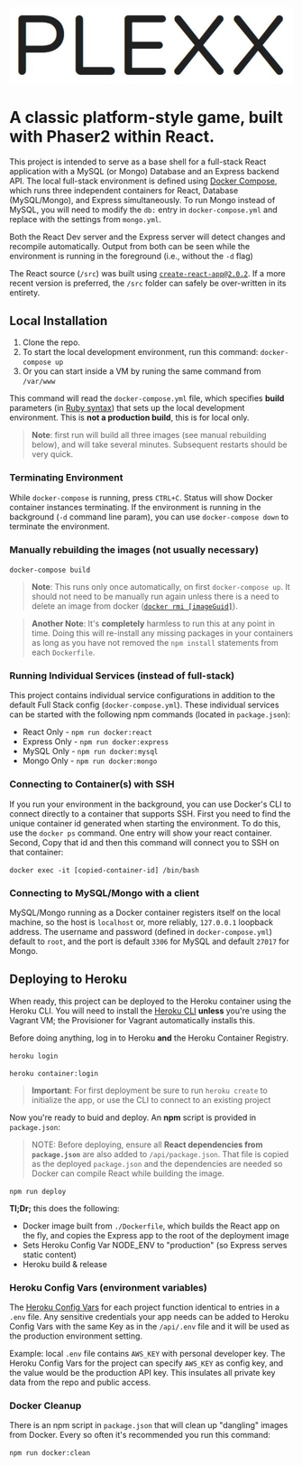 ![alt-text](./public/images/logo.JPG)

# A classic platform-style game, built with Phaser2 within React.

This project is intended to serve as a base shell for a full-stack React application with a MySQL (or Mongo) Database and an Express backend API. The local full-stack environment is defined using [Docker Compose](https://docs.docker.com/compose/), which runs three independent containers for React, Database (MySQL/Mongo), and Express simultaneously. To run Mongo instead of MySQL, you will need to modify the `db:` entry in `docker-compose.yml` and replace with the settings from `mongo.yml`.

Both the React Dev server and the Express server will detect changes and recompile automatically. Output from both can be seen while the environment is running in the foreground (i.e., without the `-d` flag)

The React source (`/src`) was built using [`create-react-app@2.0.2`](https://www.npmjs.com/package/create-react-app?activeTab=versions). If a more recent version is preferred, the `/src` folder can safely be over-written in its entirety. 




## Local Installation
1. Clone the repo.
2. To start the local development environment, run this command:
`docker-compose up`
3. Or you can start inside a VM by runing the same command from `/var/www`

This command will read the `docker-compose.yml` file, which specifies **build** parameters (in [Ruby syntax](https://docs.docker.com/engine/reference/commandline/build/#extended-description)) that sets up the local development environment. This is **not a production build**, this is for local only.

> **Note**: first run will build all three images (see manual rebuilding below), and will take several minutes. Subsequent restarts should be very quick.

### Terminating Environment
While `docker-compose` is running, press `CTRL+C`. Status will show Docker container instances terminating. If the environment is running in the background (`-d` command line param), you can use `docker-compose down` to terminate the environment.

### Manually rebuilding the images (not usually necessary)
`docker-compose build`
> **Note**: This runs only once automatically, on first `docker-compose up`. It should not need to be manually run again unless there is a need to delete an image from docker ([`docker rmi [imageGuid]`](https://docs.docker.com/engine/reference/commandline/image_rm/)).

> **Another Note**: It's **completely** harmless to run this at any point in time. Doing this will re-install any missing packages in your containers as long as you have not removed the `npm install` statements from each `Dockerfile`.

### Running Individual Services (instead of full-stack)
This project contains individual service configurations in addition to the default Full Stack config (`docker-compose.yml`). These individual services can be started with the following npm commands (located in `package.json`):

  * React Only - `npm run docker:react`
  * Express Only - `npm run docker:express`
  * MySQL Only - `npm run docker:mysql`
  * Mongo Only - `npm run docker:mongo`

### Connecting to Container(s) with SSH
If you run your environment in the background, you can use Docker's CLI to connect directly to a container that supports SSH. First you need to find the unique container id generated when starting the environment. To do this, use the `docker ps` command. One entry will show your react container. Second, Copy that id and then this command will connect you to SSH on that container:

`docker exec -it [copied-container-id] /bin/bash`

### Connecting to MySQL/Mongo with a client
MySQL/Mongo running as a Docker container registers itself on the local machine, so the host is `localhost` or, more reliably, `127.0.0.1` loopback address. The username and password (defined in `docker-compose.yml`) default to `root`, and the port is default `3306` for MySQL and default `27017` for Mongo.

## Deploying to Heroku
When ready, this project can be deployed to the Heroku container using the Heroku CLI. You will need to install the [Heroku CLI](https://devcenter.heroku.com/articles/heroku-cli#download-and-install) **unless** you're using the Vagrant VM; the Provisioner for Vagrant automatically installs this.

Before doing anything, log in to Heroku **and** the Heroku Container Registry.

`heroku login`

`heroku container:login`

> **Important**: For first deployment be sure to run `heroku create` to initialize the app, or use the CLI to connect to an existing project

Now you're ready to buid and deploy. An **npm** script is provided in `package.json`:

> NOTE: Before deploying, ensure all **React dependencies from `package.json`** are also added to `/api/package.json`. That file is copied as the deployed `package.json` and the dependencies are needed so Docker can compile React while building the image.

`npm run deploy`

**Tl;Dr;** this does the following:
* Docker image built from `./Dockerfile`, which builds the React app on the fly, and copies the Express app to the root of the deployment image
* Sets Heroku Config Var NODE_ENV to "production" (so Express serves static content)
* Heroku build & release

### Heroku Config Vars (environment variables)
The [Heroku Config Vars](https://devcenter.heroku.com/articles/config-vars) for each project function identical to entries in a `.env` file. Any sensitive credentials your app needs can be added to Heroku Config Vars with the same Key as in the `/api/.env` file and it will be used as the production environment setting.

Example: local `.env` file contains `AWS_KEY` with personal developer key. The Heroku Config Vars for the project can specify `AWS_KEY` as config key, and the value would be the production API key. This insulates all private key data from the repo and public access.

### Docker Cleanup
There is an npm script in `package.json` that will clean up "dangling" images from Docker. Every so often it's recommended you run this command:

`npm run docker:clean`
